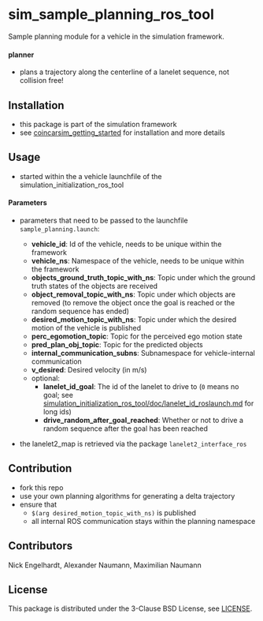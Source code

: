 # sim_sample_planning_ros_tool
Sample planning module for a vehicle in the simulation framework.

#### planner
* plans a trajectory along the centerline of a lanelet sequence, not collision free!

## Installation
* this package is part of the simulation framework
* see [coincarsim_getting_started](https://github.com/coincar-sim/coincarsim_getting_started) for installation and more details

## Usage
* started within the a vehicle launchfile of the simulation_initialization_ros_tool

#### Parameters
* parameters that need to be passed to the launchfile `sample_planning.launch`:
  * **vehicle_id**: Id of the vehicle, needs to be unique within the framework
  * **vehicle_ns**: Namespace of the vehicle, needs to be unique within the framework
  * **objects_ground_truth_topic_with_ns**: Topic under which the ground truth states of the objects are received
  * **object_removal_topic_with_ns**: Topic under which objects are removed (to remove the object once the goal is reached or the random sequence has ended)
  * **desired_motion_topic_with_ns**: Topic under which the desired motion of the vehicle is published
  * **perc_egomotion_topic**: Topic for the perceived ego motion state
  * **pred_plan_obj_topic**: Topic for the predicted objects
  * **internal_communication_subns**: Subnamespace for vehicle-internal communication
  * **v_desired**: Desired velocity (in m/s)
  * optional:
     * **lanelet_id_goal**: The id of the lanelet to drive to (`0` means no goal; see [simulation_initialization_ros_tool/doc/lanelet_id_roslaunch.md](https://github.com/coincar-sim/simulation_initialization_ros_tool/doc/lanelet_id_roslaunch.md) for long ids)
     * **drive_random_after_goal_reached**: Whether or not to drive a random sequence after the goal has been reached


* the lanelet2_map is retrieved via the package `lanelet2_interface_ros`

## Contribution
* fork this repo
* use your own planning algorithms for generating a delta trajectory
* ensure that
  * `$(arg desired_motion_topic_with_ns)` is published
  * all internal ROS communication stays within the planning namespace

## Contributors
Nick Engelhardt, Alexander Naumann, Maximilian Naumann

## License
This package is distributed under the 3-Clause BSD License, see [LICENSE](LICENSE).
